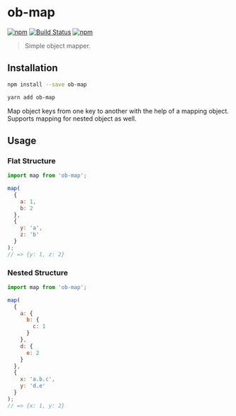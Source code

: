 # ob-map

[![npm](https://img.shields.io/npm/v/ob-map.svg)](https://www.npmjs.com/package/ob-map)
[![Build Status](https://travis-ci.org/pratishshr/ob-map.svg?branch=master)](https://travis-ci.org/pratishshr/ob-map)
[![npm](https://img.shields.io/npm/dt/ob-map.svg)](https://www.npmjs.com/package/ob-map)

> Simple object mapper.

## Installation

```bash
npm install --save ob-map
```

```bash
yarn add ob-map
```

Map object keys from one key to another with the help of a mapping object.
Supports mapping for nested object as well.

## Usage

### Flat Structure

```js
import map from 'ob-map';

map(
  {
    a: 1,
    b: 2
  },
  {
    y: 'a',
    z: 'b'
  }
);
// => {y: 1, z: 2}
```

### Nested Structure

```js
import map from 'ob-map';

map(
  {
    a: {
      b: {
        c: 1
      }
    },
    d: {
      e: 2
    }
  },
  {
    x: 'a.b.c',
    y: 'd.e'
  }
);
// => {x: 1, y: 2}
```
